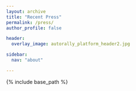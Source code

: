 ```yaml
---
layout: archive
title: "Recent Press"
permalink: /press/
author_profile: false

header:
  overlay_image: autorally_platform_header2.jpg

sidebar:
  nav: "about"

---
```


{% include base_path %}

